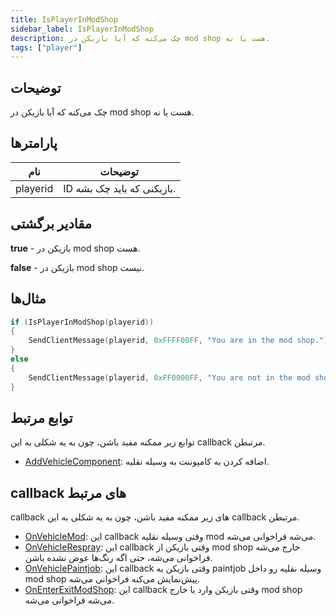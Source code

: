 ```yaml
---
title: IsPlayerInModShop
sidebar_label: IsPlayerInModShop
description: چک می‌کنه که آیا بازیکن در mod shop هست یا نه.
tags: ["player"]
---
```


<VersionWarn version='omp v1.1.0.2612' />

## توضیحات

چک می‌کنه که آیا بازیکن در mod shop هست یا نه.

## پارامترها

| نام      | توضیحات                         |
|----------|--------------------------------|
| playerid | ID بازیکنی که باید چک بشه.      |

## مقادیر برگشتی

**true** - بازیکن در mod shop هست.

**false** - بازیکن در mod shop نیست.

## مثال‌ها

```c
if (IsPlayerInModShop(playerid))
{
    SendClientMessage(playerid, 0xFFFF00FF, "You are in the mod shop.");
}
else
{
    SendClientMessage(playerid, 0xFF0000FF, "You are not in the mod shop.");
}
```

## توابع مرتبط

توابع زیر ممکنه مفید باشن، چون به یه شکلی به این callback مرتبطن.

- [AddVehicleComponent](AddVehicleComponent): اضافه کردن یه کامپوننت به وسیله نقلیه.

## callback های مرتبط

callback های زیر ممکنه مفید باشن، چون به یه شکلی به این callback مرتبطن.

- [OnVehicleMod](../callbacks/OnVehicleMod): این callback وقتی وسیله نقلیه mod می‌شه فراخوانی می‌شه.
- [OnVehicleRespray](../callbacks/OnVehicleRespray): این callback وقتی بازیکن از mod shop خارج می‌شه فراخوانی می‌شه، حتی اگه رنگ‌ها عوض نشده باشن.
- [OnVehiclePaintjob](../callbacks/OnVehiclePaintjob): این callback وقتی بازیکن یه paintjob وسیله نقلیه رو داخل mod shop پیش‌نمایش می‌کنه فراخوانی می‌شه.
- [OnEnterExitModShop](../callbacks/OnEnterExitModShop): این callback وقتی بازیکن وارد یا خارج mod shop می‌شه فراخوانی می‌شه.